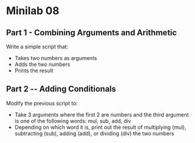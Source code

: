 # Minilab 08

## Part 1 - Combining Arguments and Arithmetic
Write a simple script that:
* Takes two numbers as arguments
* Adds the two numbers
* Prints the result

## Part 2 -- Adding Conditionals
Modify the previous script to:
* Take 3 arguments where the first 2 are numbers and the third argument is one of
  the following words:  mul, sub, add, div
* Depending on which word it is, print out the result of multiplying (mul),
  subtracting (sub), adding (add), or dividing (div) the two numbers

